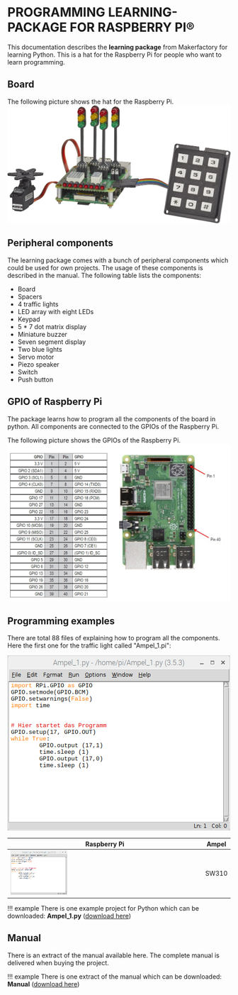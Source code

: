 # PROGRAMMING LEARNING-PACKAGE FOR RASPBERRY PI®

This documentation describes the **learning package** from Makerfactory for learning Python.
This is a hat for the Raspberry Pi for people who want to learn programming.

## Board

The following picture shows the hat for the Raspberry Pi.
![Board](../../images/raspberry/learning-package-raspberry.jpg)

## Peripheral components

The learning package comes with a bunch of peripheral components which could be used for own projects. The usage of these components is described in the manual. The following table lists the components:

- Board 
- Spacers 
- 4 traffic lights 
- LED array with eight LEDs
- Keypad 
- 5 * 7 dot matrix display 
- Miniature buzzer 
- Seven segment display
- Two blue lights 
- Servo motor
- Piezo speaker 
- Switch 
- Push button 

## GPIO of Raspberry Pi

The package learns how to program all the components of the board in python. All components are connected to the GPIOs of the Raspberry Pi.

The following picture shows the GPIOs of the Raspberry Pi.
![GPIO](../../images/raspberry/GPIO.png)

## Programming examples

There are total 88 files of explaining how to program all the components. 
Here the first one for the traffic light called "Ampel_1.pi":

![Ampel_1](../../images/raspberry/Ampel_1.png)

Raspberry Pi | Ampel
--- | ---
<img src="/images/raspberry/Ampel_1.png"  width="30%"> | SW310


!!! example
    There is one example project for Python which can be downloaded: 
    **Ampel_1.py** ([download here](../../source/raspberry/Ampel_1.py))


## Manual

There is an extract of the manual available here. The complete manual is delivered when buying the project.

!!! example
    There is one extract of the manual which can be downloaded: 
    **Manual** ([download here](../../source/raspberry/1893842_V1_0219_01_VTP_m_de_Leseprobe.pdf))

